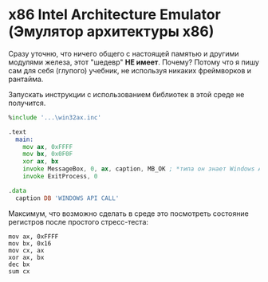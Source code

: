 # x86 Intel Architecture Emulator (Эмулятор архитектуры x86)
Сразу уточню, что ничего общего с настоящей памятью и другими модулями железа, этот "шедевр" __НЕ имеет__. 
Почему? Потому что я пишу сам для себя (глупого) учебник, не используя никаких фреймворков и рантайма. 

Запускать инструкции с использованием библиотек в этой среде не получится.
```asm
%include '...\win32ax.inc'

.text
  main:
    mov ax, 0xFFFF
    mov bx, 0x0F0F
    xor ax, bx
    invoke MessageBox, 0, ax, caption, MB_OK ; *типа он знает Windows API*
    invoke ExitProcess, 0

.data
  caption DB 'WINDOWS API CALL'

```
Максимум, что возможно сделать в среде это посмотреть состояние регистров после простого стресс-теста:
```assembly
mov ax, 0xFFFF
mov bx, 0x16
mov cx, ax
xor ax, bx
dec bx
sum cx
```
